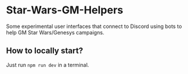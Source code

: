 # Star-Wars-GM-Helpers

Some experimental user interfaces that connect to Discord using bots to help GM Star Wars/Genesys campaigns.

## How to locally start?

Just run `npm run dev` in a terminal.

